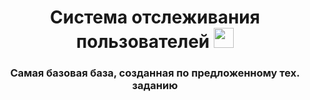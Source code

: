 <h1 align="center">Система отслеживания пользователей 
<img src="https://github.com/blackcater/blackcater/raw/main/images/Hi.gif" height="32"/></h1>
<h3 align="center">Самая базовая база, созданная по предложенному тех. заданию</h3>
